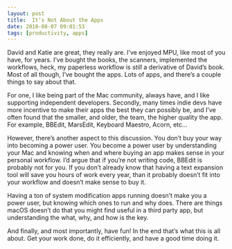 ```yaml
---
layout: post
title:  It’s Not About the Apps
date: 2018-08-07 09:01:53
tags: [productivity, apps]
---
```


David and Katie are great, they really are. I’ve enjoyed MPU, like most of you have, for years. I’ve bought the books, the scanners, implemented the workflows, heck, my paperless workflow is *still* a derivative of David’s book. Most of all though, I’ve bought the apps. Lots of apps, and there’s a couple things to say about that. 

For one, I like being part of the Mac community, always have, and I like supporting independent developers. Secondly, many times indie devs have more incentive to make their apps the best they can possibly be, and I’ve often found that the smaller, and older, the team, the higher quality the app. For example, BBEdit, MarsEdit, Keyboard Maestro, Acorn, etc...

However, there’s another aspect to this discussion. You don’t buy your way into becoming a power user. You become a power user by understanding your Mac and knowing when and where buying an app makes sense in your personal workflow. I’d argue that if you’re not writing code, BBEdit is probably not for you. If you don’t already know that having a text expansion tool will save you hours of work every year, than it probably doesn’t fit into your workflow and doesn’t make sense to buy it. 

Having a ton of system modification apps running doesn’t make you a power user, but knowing which ones to run and why does. There are things macOS doesn’t do that you might find useful in a third party app, but understanding the what, why, and how is the key. 

And finally, and most importantly, have fun! In the end that’s what this is all about. Get your work done, do it efficiently, and have a good time doing it. 

